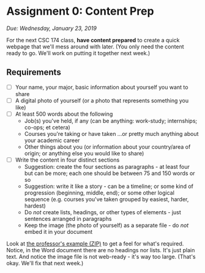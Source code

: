 # Assignment 0: Content Prep
*Due: Wednesday, January 23, 2019*

For the next CSC 174 class, **have content prepared** to create a quick webpage that we'll mess around with later.  (You only need the content ready to go.  We'll work on putting it together next week.)

## Requirements

- [ ] Your name, your major, basic information about yourself you want to share
- [ ] A digital photo of yourself (or a photo that represents something you like)
- [ ] At least 500 words about the following
  - Job(s) you've held, if any (can be anything: work-study; internships; co-ops; et cetera)
  - Courses you're taking or have taken ...or pretty much anything about your academic career
  - Other things about you (or information about your country/area of origin; or anything else you would like to share)
- [ ] Write the content in four distinct sections 
  - Suggestion: create the four sections as paragraphs - at least four but can be more; each one should be between 75 and 150 words or so
  - Suggestion: write it like a story - can be a timeline; or some kind of progression (beginning, middle, end); or some other logical sequence (e.g. courses you've taken grouped by easiest, harder, hardest)
  - Do *not* create lists, headings, or other types of elements - just sentences arranged in paragraphs
  - Keep the image (the photo of yourself) as a separate file - do *not* embed it in your document

Look at [the professor's example (ZIP)](media/example.zip) to get a feel for what's required.  Notice, in the Word document there are no headings nor lists.  It's just plain text.  And notice the image file is not web-ready - it's way too large.  (That's okay.  We'll fix that next week.)

